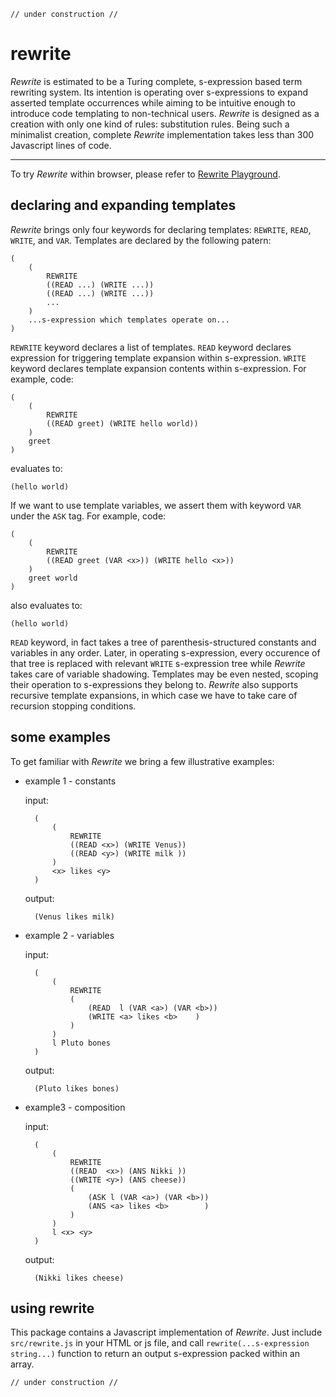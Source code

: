 
    // under construction //

# rewrite

*Rewrite* is estimated to be a Turing complete, s-expression based term rewriting system. Its intention is operating over s-expressions to expand asserted template occurrences while aiming to be intuitive enough to introduce code templating to non-technical users. *Rewrite* is designed as a creation with only one kind of rules: substitution rules. Being such a minimalist creation, complete *Rewrite* implementation takes less than 300 Javascript lines of code.

---

To try *Rewrite* within browser, please refer to [Rewrite Playground](https://contrast-zone.github.io/rewrite/playground/index.html).

## declaring and expanding templates

*Rewrite* brings only four keywords for declaring templates: `REWRITE`, `READ`, `WRITE`, and `VAR`. Templates are declared by the following patern:

    (
        (
            REWRITE
            ((READ ...) (WRITE ...))
            ((READ ...) (WRITE ...))
            ...
        )
        ...s-expression which templates operate on...
    )

`REWRITE` keyword declares a list of templates. `READ` keyword declares expression for triggering template expansion within s-expression. `WRITE` keyword declares template expansion contents within s-expression. For example, code:

    (
        (
            REWRITE
            ((READ greet) (WRITE hello world))
        )
        greet
    )

evaluates to:

    (hello world)

If we want to use template variables, we assert them with keyword `VAR` under the `ASK` tag. For example, code:

    (
        (
            REWRITE
            ((READ greet (VAR <x>)) (WRITE hello <x>))
        )
        greet world
    )

also evaluates to:

    (hello world)

`READ` keyword, in fact takes a tree of parenthesis-structured constants and variables in any order. Later, in operating s-expression, every occurence of that tree is replaced with relevant `WRITE` s-expression tree while *Rewrite* takes care of variable shadowing. Templates may be even nested, scoping their operation to s-expressions they belong to. *Rewrite* also supports recursive template expansions, in which case we have to take care of recursion stopping conditions.


## some examples

To get familiar with *Rewrite* we bring a few illustrative examples:

- example 1 - constants
    
    input:
    
        (
            (
                REWRITE
                ((READ <x>) (WRITE Venus))
                ((READ <y>) (WRITE milk ))
            )
            <x> likes <y>
        )
    
    output:
    
        (Venus likes milk)

- example 2 - variables
    
    input:
    
        (
            (
                REWRITE
                (
                    (READ  l (VAR <a>) (VAR <b>))
                    (WRITE <a> likes <b>    )
                )
            )
            l Pluto bones
        )
    
    output:
        
        (Pluto likes bones)

- example3 - composition
    
    input:
    
        (
            (
                REWRITE
                ((READ  <x>) (ANS Nikki ))
                ((WRITE <y>) (ANS cheese))
                (
                    (ASK l (VAR <a>) (VAR <b>))
                    (ANS <a> likes <b>        )
                )
            )
            l <x> <y>
        )

    output:
    
        (Nikki likes cheese)

## using rewrite

This package contains a Javascript implementation of *Rewrite*. Just include `src/rewrite.js` in your HTML or js file, and call `rewrite(...s-expression string...)` function to return an output s-expression packed within an array.

    // under construction //

